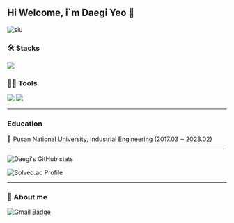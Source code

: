 ## Hi Welcome, i`m Daegi Yeo 👋

![siu](https://github.com/daegi0923/daegi0923/assets/156268579/821617c6-fff5-412a-984e-f2a89f73f7ef)


### 🛠️ Stacks

<img src="https://img.shields.io/badge/Python-3766AB?style=flat-square&logo=Python&logoColor=white"/>

### 💪🏼 Tools

<img src="https://img.shields.io/badge/Git-F05032?style=flat-square&logo=Git&logoColor=white"/> <img src="https://img.shields.io/badge/Visual Studio Code-007ACC?style=flat-square&logo=Visual Studio Code&logoColor=white"/>

---

### Education
📖 Pusan National University, Industrial Engineering (2017.03 ~ 2023.02)

---

![Daegi's GitHub stats](https://github-readme-stats.vercel.app/api?username=daegi0923&show_icons=true&theme=radical)

![Solved.ac Profile](http://mazassumnida.wtf/api/v2/generate_badge?boj=daegi0923)

---

### 🐯 About me

[![Gmail Badge](https://img.shields.io/badge/Gmail-d14836?style=flat-square&logo=Gmail&logoColor=white&link=mailto:daegi0923@gmail.com)](daegi0923@gmail.com)
